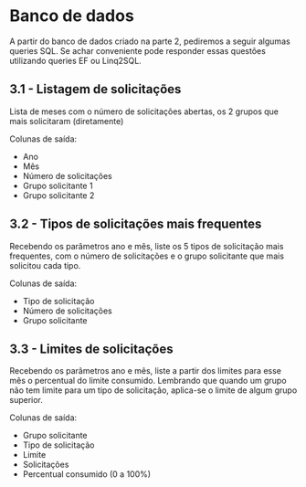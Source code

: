# Banco de dados

A partir do banco de dados criado na parte 2, pediremos a seguir algumas queries SQL. Se achar conveniente pode responder essas questões utilizando queries EF ou Linq2SQL.

## 3.1 - Listagem de solicitações

Lista de meses com o número de solicitações abertas, os 2 grupos que mais solicitaram (diretamente)

Colunas de saída:
- Ano
- Mês
- Número de solicitações
- Grupo solicitante 1
- Grupo solicitante 2

## 3.2 - Tipos de solicitações mais frequentes

Recebendo os parâmetros ano e mês, liste os 5 tipos de solicitação mais frequentes, com o número de solicitações e o grupo solicitante que mais solicitou cada tipo.

Colunas de saída:
- Tipo de solicitação
- Número de solicitações
- Grupo solicitante

## 3.3 - Limites de solicitações

Recebendo os parâmetros ano e mês, liste a partir dos limites para esse mês o percentual do limite consumido. Lembrando que quando um grupo não tem limite para um tipo de solicitação, aplica-se o limite de algum grupo superior.

Colunas de saída:
- Grupo solicitante
- Tipo de solicitação
- Limite
- Solicitações
- Percentual consumido (0 a 100%)